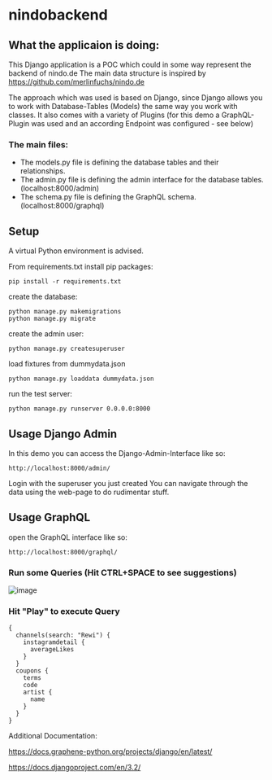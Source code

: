 # nindobackend

## What the applicaion is doing:

This Django application is a POC which could in some way represent the backend of nindo.de
The main data structure is inspired by https://github.com/merlinfuchs/nindo.de

The approach which was used is based on Django, since Django allows you to work with Database-Tables (Models) the same way you work with classes.
It also comes with a variety of Plugins (for this demo a GraphQL-Plugin was used and an according Endpoint was configured - see below)

### The main files:
- The models.py file is defining the database tables and their relationships.
- The admin.py file is defining the admin interface for the database tables. (localhost:8000/admin)
- The schema.py file is defining the GraphQL schema. (localhost:8000/graphql)


## Setup
A virtual Python environment is advised.

From requirements.txt install pip packages:
```
pip install -r requirements.txt
```
create the database:
```
python manage.py makemigrations
python manage.py migrate
```
create the admin user:
```
python manage.py createsuperuser
```
load fixtures from dummydata.json
```
python manage.py loaddata dummydata.json
```
run the test server:
```
python manage.py runserver 0.0.0.0:8000
```

## Usage Django Admin
In this demo you can access the Django-Admin-Interface like so:
```
http://localhost:8000/admin/
```
Login with the superuser you just created
You can navigate through the data using the web-page to do rudimentar stuff.


## Usage GraphQL
open the GraphQL interface like so:
```
http://localhost:8000/graphql/
```
### Run some Queries (Hit CTRL+SPACE to see suggestions)

![image](https://user-images.githubusercontent.com/52819910/189773976-cb60e8d6-ce83-4bbc-b5bf-0ecccd685564.png)


### Hit "Play" to execute Query

```
{
  channels(search: "Rewi") {
    instagramdetail {
      averageLikes
    }
  }
  coupons {
    terms
    code
    artist {
      name
    }
  }
}
```


Additional Documentation:

https://docs.graphene-python.org/projects/django/en/latest/

https://docs.djangoproject.com/en/3.2/
